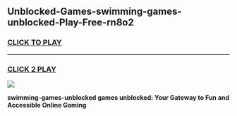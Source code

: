 
## Unblocked-Games-swimming-games-unblocked-Play-Free-rn8o2
<h3>
<a href="https://premium76.site?title=swimming-games-unblocked&ref=09A">CLICK TO PLAY</a></h3>
<hr>

<h3>
<a href="https://premium76.site?title=swimming-games-unblocked&ref=09A">CLICK 2 PLAY</a>
  
</h3>

<a href="https://premium76.site?title=swimming-games-unblocked&ref=09A"><img src="https://clearcache.store/games.png"></a>


**swimming-games-unblocked games unblocked: Your Gateway to Fun and Accessible Online Gaming**
